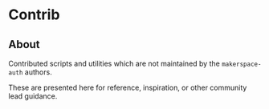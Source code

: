# Contrib

## About

Contributed scripts and utilities which are not maintained by the
`makerspace-auth` authors.

These are presented here for reference, inspiration, or other community lead
guidance.
